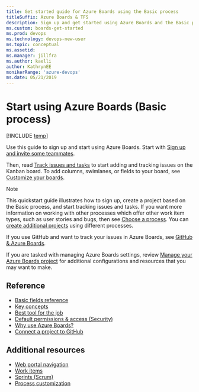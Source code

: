 ```yaml
---
title: Get started guide for Azure Boards using the Basic process 
titleSuffix: Azure Boards & TFS
description: Sign up and get started using Azure Boards and the Basic process
ms.custom: boards-get-started 
ms.prod: devops
ms.technology: devops-new-user
ms.topic: conceptual 
ms.assetid:  
ms.manager: jillfra
ms.author: kaelli
author: KathrynEE
monikerRange: 'azure-devops'
ms.date: 05/21/2019
---
```



# Start using Azure Boards (Basic process)   

[!INCLUDE [temp](../_shared/version-vsts-only.md)]

Use this guide to sign up and start using Azure Boards. Start with [Sign up and invite some teammates](sign-up-invite-teammates.md).

Then, read [Track issues and tasks](track-issues-tasks.md) to start adding and tracking issues on the Kanban board. To add columns, swimlanes, or fields to your board, see [Customize your boards](customize-boards.md). 

> [!NOTE]  
This quickstart guide illustrates how to sign up, create a project based on the Basic process, and start tracking issues and tasks. If you want more information on working with other processes which offer other work item types, such as user stories and bugs, then see [Choose a process](../work-items/guidance/choose-process.md). You can [create additional projects](../../organizations/projects/create-project.md) using different processes.  


If you use GitHub and want to track your issues in Azure Boards, see [GitHub & Azure Boards](../github/index.md).

If you are tasked with managing Azure Boards settings, review [Manage your Azure Boards project](manage-boards.md) for additional configurations and resources that you may want to make. 

<!---
### Video: Plan your work with Azure Boards (TBD) 

<iframe src="https://channel9.msdn.com/Events/Microsoft-Azure/Azure-DevOps-Launch-2018/A105/player" width="960" height="540" allowFullScreen frameBorder="0"></iframe>

-->

## Reference 
- [Basic fields reference](../work-items/guidance/basic-field-reference.md?toc=/azure/devops/boards/get-started/toc.json&bc=/azure/devops/boards/get-started/breadcrumb/toc.json)  
- [Key concepts](key-concepts.md)
- [Best tool for the job](../work-items/best-tool-add-update-link-work-items.md?toc=/azure/devops/boards/get-started/toc.json&bc=/azure/devops/boards/get-started/breadcrumb/toc.json)  
- [Default permissions & access (Security)](permissions-access-boards.md)
- [Why use Azure Boards?](why-use-azure-boards.md)
- [Connect a project to GitHub](../../boards/github/connect-to-github.md?toc=/azure/devops/boards/get-started/toc.json&bc=/azure/devops/boards/get-started/breadcrumb/toc.json)  

## Additional resources

- [Web portal navigation](../../project/navigation/index.md) 
- [Work items](../work-items/index.md)  
- [Sprints (Scrum)](../sprints/index.md)
- [Process customization](../../organizations/settings/work/inheritance-process-model.md)



